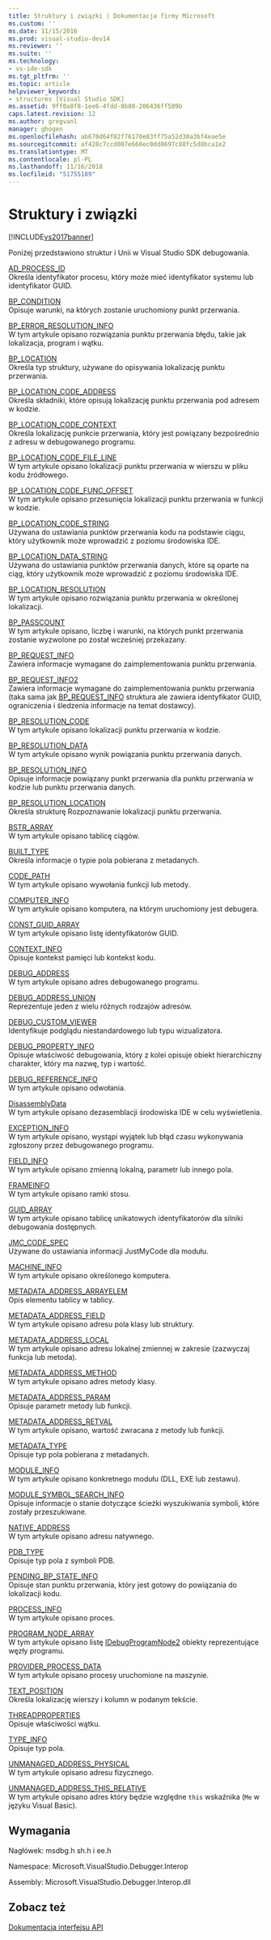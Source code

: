 ```yaml
---
title: Struktury i związki | Dokumentacja firmy Microsoft
ms.custom: ''
ms.date: 11/15/2016
ms.prod: visual-studio-dev14
ms.reviewer: ''
ms.suite: ''
ms.technology:
- vs-ide-sdk
ms.tgt_pltfrm: ''
ms.topic: article
helpviewer_keywords:
- structures [Visual Studio SDK]
ms.assetid: 9ff0a8f8-1ee6-4fdd-8b80-206436ff589b
caps.latest.revision: 12
ms.author: gregvanl
manager: ghogen
ms.openlocfilehash: ab670d64f82f76170e83ff75a52d30a3bf4eae5e
ms.sourcegitcommit: af428c7ccd007e668ec0dd8697c88fc5d8bca1e2
ms.translationtype: MT
ms.contentlocale: pl-PL
ms.lasthandoff: 11/16/2018
ms.locfileid: "51755189"
---
```

# <a name="structures-and-unions"></a>Struktury i związki
[!INCLUDE[vs2017banner](../../../includes/vs2017banner.md)]

Poniżej przedstawiono struktur i Unii w Visual Studio SDK debugowania.  
  
 [AD_PROCESS_ID](../../../extensibility/debugger/reference/ad-process-id.md)  
 Określa identyfikator procesu, który może mieć identyfikator systemu lub identyfikator GUID.  
  
 [BP_CONDITION](../../../extensibility/debugger/reference/bp-condition.md)  
 Opisuje warunki, na których zostanie uruchomiony punkt przerwania.  
  
 [BP_ERROR_RESOLUTION_INFO](../../../extensibility/debugger/reference/bp-error-resolution-info.md)  
 W tym artykule opisano rozwiązania punktu przerwania błędu, takie jak lokalizacja, program i wątku.  
  
 [BP_LOCATION](../../../extensibility/debugger/reference/bp-location.md)  
 Określa typ struktury, używane do opisywania lokalizację punktu przerwania.  
  
 [BP_LOCATION_CODE_ADDRESS](../../../extensibility/debugger/reference/bp-location-code-address.md)  
 Określa składniki, które opisują lokalizację punktu przerwania pod adresem w kodzie.  
  
 [BP_LOCATION_CODE_CONTEXT](../../../extensibility/debugger/reference/bp-location-code-context.md)  
 Określa lokalizację punkcie przerwania, który jest powiązany bezpośrednio z adresu w debugowanego programu.  
  
 [BP_LOCATION_CODE_FILE_LINE](../../../extensibility/debugger/reference/bp-location-code-file-line.md)  
 W tym artykule opisano lokalizacji punktu przerwania w wierszu w pliku kodu źródłowego.  
  
 [BP_LOCATION_CODE_FUNC_OFFSET](../../../extensibility/debugger/reference/bp-location-code-func-offset.md)  
 W tym artykule opisano przesunięcia lokalizacji punktu przerwania w funkcji w kodzie.  
  
 [BP_LOCATION_CODE_STRING](../../../extensibility/debugger/reference/bp-location-code-string.md)  
 Używana do ustawiania punktów przerwania kodu na podstawie ciągu, który użytkownik może wprowadzić z poziomu środowiska IDE.  
  
 [BP_LOCATION_DATA_STRING](../../../extensibility/debugger/reference/bp-location-data-string.md)  
 Używana do ustawiania punktów przerwania danych, które są oparte na ciąg, który użytkownik może wprowadzić z poziomu środowiska IDE.  
  
 [BP_LOCATION_RESOLUTION](../../../extensibility/debugger/reference/bp-location-resolution.md)  
 W tym artykule opisano rozwiązania punktu przerwania w określonej lokalizacji.  
  
 [BP_PASSCOUNT](../../../extensibility/debugger/reference/bp-passcount.md)  
 W tym artykule opisano, liczbę i warunki, na których punkt przerwania zostanie wyzwolone po został wcześniej przekazany.  
  
 [BP_REQUEST_INFO](../../../extensibility/debugger/reference/bp-request-info.md)  
 Zawiera informacje wymagane do zaimplementowania punktu przerwania.  
  
 [BP_REQUEST_INFO2](../../../extensibility/debugger/reference/bp-request-info2.md)  
 Zawiera informacje wymagane do zaimplementowania punktu przerwania (taka sama jak [BP_REQUEST_INFO](../../../extensibility/debugger/reference/bp-request-info.md) struktura ale zawiera identyfikator GUID, ograniczenia i śledzenia informacje na temat dostawcy).  
  
 [BP_RESOLUTION_CODE](../../../extensibility/debugger/reference/bp-resolution-code.md)  
 W tym artykule opisano lokalizacji punktu przerwania w kodzie.  
  
 [BP_RESOLUTION_DATA](../../../extensibility/debugger/reference/bp-resolution-data.md)  
 W tym artykule opisano wynik powiązania punktu przerwania danych.  
  
 [BP_RESOLUTION_INFO](../../../extensibility/debugger/reference/bp-resolution-info.md)  
 Opisuje informacje powiązany punkt przerwania dla punktu przerwania w kodzie lub punktu przerwania danych.  
  
 [BP_RESOLUTION_LOCATION](../../../extensibility/debugger/reference/bp-resolution-location.md)  
 Określa strukturę Rozpoznawanie lokalizacji punktu przerwania.  
  
 [BSTR_ARRAY](../../../extensibility/debugger/reference/bstr-array.md)  
 W tym artykule opisano tablicę ciągów.  
  
 [BUILT_TYPE](../../../extensibility/debugger/reference/built-type.md)  
 Określa informacje o typie pola pobierana z metadanych.  
  
 [CODE_PATH](../../../extensibility/debugger/reference/code-path.md)  
 W tym artykule opisano wywołania funkcji lub metody.  
  
 [COMPUTER_INFO](../../../extensibility/debugger/reference/computer-info.md)  
 W tym artykule opisano komputera, na którym uruchomiony jest debugera.  
  
 [CONST_GUID_ARRAY](../../../extensibility/debugger/reference/const-guid-array.md)  
 W tym artykule opisano listę identyfikatorów GUID.  
  
 [CONTEXT_INFO](../../../extensibility/debugger/reference/context-info.md)  
 Opisuje kontekst pamięci lub kontekst kodu.  
  
 [DEBUG_ADDRESS](../../../extensibility/debugger/reference/debug-address.md)  
 W tym artykule opisano adres debugowanego programu.  
  
 [DEBUG_ADDRESS_UNION](../../../extensibility/debugger/reference/debug-address-union.md)  
 Reprezentuje jeden z wielu różnych rodzajów adresów.  
  
 [DEBUG_CUSTOM_VIEWER](../../../extensibility/debugger/reference/debug-custom-viewer.md)  
 Identyfikuje podglądu niestandardowego lub typu wizualizatora.  
  
 [DEBUG_PROPERTY_INFO](../../../extensibility/debugger/reference/debug-property-info.md)  
 Opisuje właściwość debugowania, który z kolei opisuje obiekt hierarchiczny charakter, który ma nazwę, typ i wartość.  
  
 [DEBUG_REFERENCE_INFO](../../../extensibility/debugger/reference/debug-reference-info.md)  
 W tym artykule opisano odwołania.  
  
 [DisassemblyData](../../../extensibility/debugger/reference/disassemblydata.md)  
 W tym artykule opisano dezasemblacji środowiska IDE w celu wyświetlenia.  
  
 [EXCEPTION_INFO](../../../extensibility/debugger/reference/exception-info.md)  
 W tym artykule opisano, wystąpi wyjątek lub błąd czasu wykonywania zgłoszony przez debugowanego programu.  
  
 [FIELD_INFO](../../../extensibility/debugger/reference/field-info.md)  
 W tym artykule opisano zmienną lokalną, parametr lub innego pola.  
  
 [FRAMEINFO](../../../extensibility/debugger/reference/frameinfo.md)  
 W tym artykule opisano ramki stosu.  
  
 [GUID_ARRAY](../../../extensibility/debugger/reference/guid-array.md)  
 W tym artykule opisano tablicę unikatowych identyfikatorów dla silniki debugowania dostępnych.  
  
 [JMC_CODE_SPEC](../../../extensibility/debugger/reference/jmc-code-spec.md)  
 Używane do ustawiania informacji JustMyCode dla modułu.  
  
 [MACHINE_INFO](../../../extensibility/debugger/reference/machine-info.md)  
 W tym artykule opisano określonego komputera.  
  
 [METADATA_ADDRESS_ARRAYELEM](../../../extensibility/debugger/reference/metadata-address-arrayelem.md)  
 Opis elementu tablicy w tablicy.  
  
 [METADATA_ADDRESS_FIELD](../../../extensibility/debugger/reference/metadata-address-field.md)  
 W tym artykule opisano adresu pola klasy lub struktury.  
  
 [METADATA_ADDRESS_LOCAL](../../../extensibility/debugger/reference/metadata-address-local.md)  
 W tym artykule opisano adresu lokalnej zmiennej w zakresie (zazwyczaj funkcja lub metoda).  
  
 [METADATA_ADDRESS_METHOD](../../../extensibility/debugger/reference/metadata-address-method.md)  
 W tym artykule opisano adres metody klasy.  
  
 [METADATA_ADDRESS_PARAM](../../../extensibility/debugger/reference/metadata-address-param.md)  
 Opisuje parametr metody lub funkcji.  
  
 [METADATA_ADDRESS_RETVAL](../../../extensibility/debugger/reference/metadata-address-retval.md)  
 W tym artykule opisano, wartość zwracana z metody lub funkcji.  
  
 [METADATA_TYPE](../../../extensibility/debugger/reference/metadata-type.md)  
 Opisuje typ pola pobierana z metadanych.  
  
 [MODULE_INFO](../../../extensibility/debugger/reference/module-info.md)  
 W tym artykule opisano konkretnego modułu (DLL, EXE lub zestawu).  
  
 [MODULE_SYMBOL_SEARCH_INFO](../../../extensibility/debugger/reference/module-symbol-search-info.md)  
 Opisuje informacje o stanie dotyczące ścieżki wyszukiwania symboli, które zostały przeszukiwane.  
  
 [NATIVE_ADDRESS](../../../extensibility/debugger/reference/native-address.md)  
 W tym artykule opisano adresu natywnego.  
  
 [PDB_TYPE](../../../extensibility/debugger/reference/pdb-type.md)  
 Opisuje typ pola z symboli PDB.  
  
 [PENDING_BP_STATE_INFO](../../../extensibility/debugger/reference/pending-bp-state-info.md)  
 Opisuje stan punktu przerwania, który jest gotowy do powiązania do lokalizacji kodu.  
  
 [PROCESS_INFO](../../../extensibility/debugger/reference/process-info.md)  
 W tym artykule opisano proces.  
  
 [PROGRAM_NODE_ARRAY](../../../extensibility/debugger/reference/program-node-array.md)  
 W tym artykule opisano listę [IDebugProgramNode2](../../../extensibility/debugger/reference/idebugprogramnode2.md) obiekty reprezentujące węzły programu.  
  
 [PROVIDER_PROCESS_DATA](../../../extensibility/debugger/reference/provider-process-data.md)  
 W tym artykule opisano procesy uruchomione na maszynie.  
  
 [TEXT_POSITION](../../../extensibility/debugger/reference/text-position.md)  
 Określa lokalizację wierszy i kolumn w podanym tekście.  
  
 [THREADPROPERTIES](../../../extensibility/debugger/reference/threadproperties.md)  
 Opisuje właściwości wątku.  
  
 [TYPE_INFO](../../../extensibility/debugger/reference/type-info.md)  
 Opisuje typ pola.  
  
 [UNMANAGED_ADDRESS_PHYSICAL](../../../extensibility/debugger/reference/unmanaged-address-physical.md)  
 W tym artykule opisano adresu fizycznego.  
  
 [UNMANAGED_ADDRESS_THIS_RELATIVE](../../../extensibility/debugger/reference/unmanaged-address-this-relative.md)  
 W tym artykule opisano adres który będzie względne `this` wskaźnika (`Me` w języku Visual Basic).  
  
## <a name="requirements"></a>Wymagania  
 Nagłówek: msdbg.h sh.h i ee.h  
  
 Namespace: Microsoft.VisualStudio.Debugger.Interop  
  
 Assembly: Microsoft.VisualStudio.Debugger.Interop.dll  
  
## <a name="see-also"></a>Zobacz też  
 [Dokumentacja interfejsu API](../../../extensibility/debugger/reference/api-reference-visual-studio-debugging.md)

